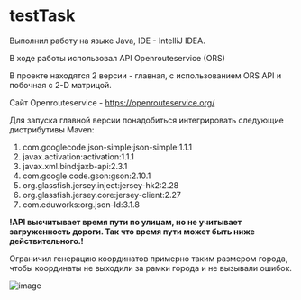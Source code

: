 # testTask

Выполнил работу на языке Java, IDE - IntelliJ IDEA.

В ходе работы использовал API Openrouteservice (ORS)

В проекте находятся 2 версии - главная, с использованием ORS API и побочная с 2-D матрицой.

Сайт Openrouteservice - https://openrouteservice.org/

Для запуска главной версии понадобиться интегрировать следующие дистрибутивы Maven:

1. com.googlecode.json-simple:json-simple:1.1.1
2. javax.activation:activation:1.1.1
3. javax.xml.bind:jaxb-api:2.3.1
4. com.google.code.gson:gson:2.10.1
5. org.glassfish.jersey.inject:jersey-hk2:2.28
6. org.glassfish.jersey.core:jersey-client:2.27
7. com.eduworks:org.json-ld:3.1.8

**!API высчитывает время пути по улицам, но не учитывает загруженность дороги. Так что время пути может быть ниже действительного.!**

Ограничил генерацию координатов примерно таким размером города, чтобы координаты не выходили за рамки города и не вызывали ошибок.

![image](https://github.com/krieg31/testTask/assets/30927511/7b75af81-d042-490a-9e10-c6c79cffcf5e)







